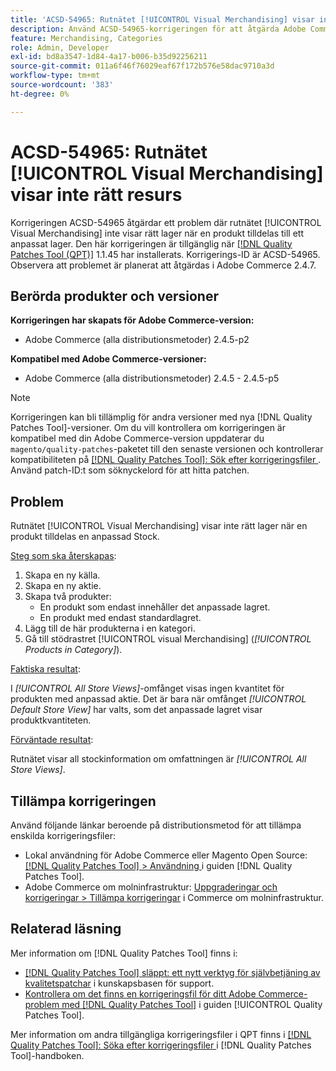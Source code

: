 ```yaml
---
title: 'ACSD-54965: Rutnätet [!UICONTROL Visual Merchandising] visar inte rätt resurs'
description: Använd ACSD-54965-korrigeringen för att åtgärda Adobe Commerce-problemet där rutnätet [!UICONTROL Visual Merchandising] inte visar rätt lager när en produkt tilldelas till ett anpassat lager.
feature: Merchandising, Categories
role: Admin, Developer
exl-id: bd8a3547-1d84-4a17-b006-b35d92256211
source-git-commit: 011a6f46f76029eaf67f172b576e58dac9710a3d
workflow-type: tm+mt
source-wordcount: '383'
ht-degree: 0%

---
```


# ACSD-54965: Rutnätet [!UICONTROL Visual Merchandising] visar inte rätt resurs

Korrigeringen ACSD-54965 åtgärdar ett problem där rutnätet [!UICONTROL Visual Merchandising] inte visar rätt lager när en produkt tilldelas till ett anpassat lager. Den här korrigeringen är tillgänglig när [[!DNL Quality Patches Tool (QPT)]](https://experienceleague.adobe.com/en/docs/commerce-operations/tools/quality-patches-tool/quality-patches-tool-to-self-serve-quality-patches) 1.1.45 har installerats. Korrigerings-ID är ACSD-54965. Observera att problemet är planerat att åtgärdas i Adobe Commerce 2.4.7.

## Berörda produkter och versioner

**Korrigeringen har skapats för Adobe Commerce-version:**

* Adobe Commerce (alla distributionsmetoder) 2.4.5-p2

**Kompatibel med Adobe Commerce-versioner:**

* Adobe Commerce (alla distributionsmetoder) 2.4.5 - 2.4.5-p5

>[!NOTE]
>
>Korrigeringen kan bli tillämplig för andra versioner med nya [!DNL Quality Patches Tool]-versioner. Om du vill kontrollera om korrigeringen är kompatibel med din Adobe Commerce-version uppdaterar du `magento/quality-patches`-paketet till den senaste versionen och kontrollerar kompatibiliteten på [[!DNL Quality Patches Tool]: Sök efter korrigeringsfiler ](https://experienceleague.adobe.com/tools/commerce-quality-patches/index.html). Använd patch-ID:t som söknyckelord för att hitta patchen.

## Problem

Rutnätet [!UICONTROL Visual Merchandising] visar inte rätt lager när en produkt tilldelas en anpassad Stock.

<u>Steg som ska återskapas</u>:

1. Skapa en ny källa.
1. Skapa en ny aktie.
1. Skapa två produkter:
   * En produkt som endast innehåller det anpassade lagret.
   * En produkt med endast standardlagret.
1. Lägg till de här produkterna i en kategori.
1. Gå till stödrastret [!UICONTROL visual Merchandising] (*[!UICONTROL Products in Category]*).

<u>Faktiska resultat</u>:

I *[!UICONTROL All Store Views]*-omfånget visas ingen kvantitet för produkten med anpassad aktie. Det är bara när omfånget *[!UICONTROL Default Store View]* har valts, som det anpassade lagret visar produktkvantiteten.

<u>Förväntade resultat</u>:

Rutnätet visar all stockinformation om omfattningen är *[!UICONTROL All Store Views]*.

## Tillämpa korrigeringen

Använd följande länkar beroende på distributionsmetod för att tillämpa enskilda korrigeringsfiler:

* Lokal användning för Adobe Commerce eller Magento Open Source: [[!DNL Quality Patches Tool] > Användning ](/help/tools/quality-patches-tool/usage.md) i guiden [!DNL Quality Patches Tool].
* Adobe Commerce om molninfrastruktur: [Uppgraderingar och korrigeringar > Tillämpa korrigeringar](https://experienceleague.adobe.com/docs/commerce-cloud-service/user-guide/develop/upgrade/apply-patches.html) i Commerce om molninfrastruktur.

## Relaterad läsning

Mer information om [!DNL Quality Patches Tool] finns i:

* [[!DNL Quality Patches Tool] släppt: ett nytt verktyg för självbetjäning av kvalitetspatchar](https://experienceleague.adobe.com/en/docs/commerce-operations/tools/quality-patches-tool/quality-patches-tool-to-self-serve-quality-patches) i kunskapsbasen för support.
* [Kontrollera om det finns en korrigeringsfil för ditt Adobe Commerce-problem med  [!DNL Quality Patches Tool]](/help/tools/quality-patches-tool/patches-available-in-qpt/check-patch-for-magento-issue-with-magento-quality-patches.md) i guiden [!UICONTROL Quality Patches Tool].


Mer information om andra tillgängliga korrigeringsfiler i QPT finns i [[!DNL Quality Patches Tool]: Söka efter korrigeringsfiler ](https://experienceleague.adobe.com/tools/commerce-quality-patches/index.html) i [!DNL Quality Patches Tool]-handboken.
